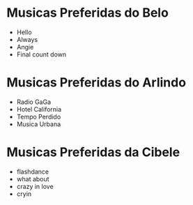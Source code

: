 # Musicas Preferidas do Belo
* Hello
* Always
* Angie
* Final count down

# Musicas Preferidas do Arlindo
* Radio GaGa
* Hotel California
* Tempo Perdido
* Musica Urbana

# Musicas Preferidas da Cibele
* flashdance
* what about
* crazy in love 
* cryin